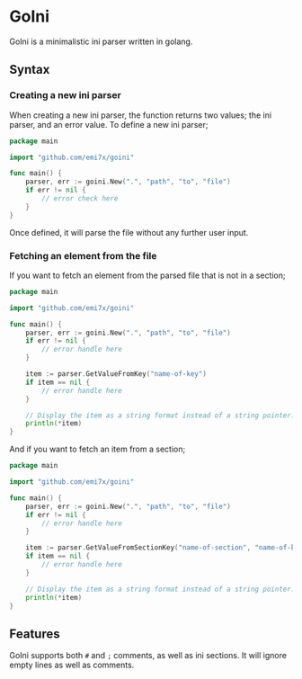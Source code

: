 # GoIni

GoIni is a minimalistic ini parser written in golang.

## Syntax

### Creating a new ini parser

When creating a new ini parser, the function returns two values; the ini parser, and an error value. To define a new ini parser;

```go
package main

import "github.com/emi7x/goini"

func main() {
    parser, err := goini.New(".", "path", "to", "file")
    if err != nil {
        // error check here
    }
}
```

Once defined, it will parse the file without any further user input.

### Fetching an element from the file

If you want to fetch an element from the parsed file that is not in a section;

```go
package main

import "github.com/emi7x/goini"

func main() {
    parser, err := goini.New(".", "path", "to", "file")
    if err != nil {
        // error handle here
    }

    item := parser.GetValueFromKey("name-of-key")
    if item == nil {
        // error handle here
    }

    // Display the item as a string format instead of a string pointer.
    println(*item)
}
```

And if you want to fetch an item from a section;

```go
package main

import "github.com/emi7x/goini"

func main() {
    parser, err := goini.New(".", "path", "to", "file")
    if err != nil {
        // error handle here
    }

    item := parser.GetValueFromSectionKey("name-of-section", "name-of-key")
    if item == nil {
        // error handle here
    }

    // Display the item as a string format instead of a string pointer.
    println(*item)
}
```

## Features

GoIni supports both `#` and `;` comments, as well as ini sections. It will ignore empty lines as well as comments.